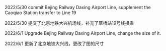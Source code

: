 2022/5/30 commit Bejing Railway Daxing Airport Line, supplement the Caoqiao Station transfer to Line 19

2022/5/30 提交了北京地铁大兴机场线，补充了草桥站19号线换乘

2022/6/1 Upgrade Bejing Railway Daxing Airport Line, change the size of it.

2022/6/1 更新了北京地铁大兴线，更改了图的尺寸
